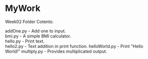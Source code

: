 # MyWork

Week02 Folder Cotents: 

addOne.py - Add one to input.  
bmi.py - A simple BMI calculator.  
hello.py - Print text.  
hello2.py - Text addition in print function. 
helloWorld.py - Print "Hello World!"
multiply.py - Provides multiplicated output.
